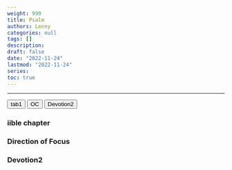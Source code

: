 ```yaml
---
weight: 999
title: Psalm
authors: Lenny
categories: null
tags: []
description: 
draft: false
date: "2022-11-24"
lastmod: "2022-11-24"
series: 
toc: true
---
```


<!--more-->
---

<!-- Tab links -->

<div class="tab">
  <button class="tablinks active" onclick="tablabel(event, 'bible')">tab1</button>
  <button class="tablinks" onclick="tablabel(event, 'Devotion1')">OC</button>
  <button class="tablinks" onclick="tablabel(event, 'Devotion2')">Devotion2</button>
</div>

<!-- Tab content -->
<div id="bible" class="tabcontent" style="display:block">
  <h3>iible chapter</h3>

</div>

<div id="Devotion1" class="tabcontent">
  <h3><b>Direction of Focus</b></h3>
  <p>
  
  </p>
</div>

<div id="Devotion2" class="tabcontent">
  <h3>Devotion2</h3>
  <p>
  
  </p>
</div>
